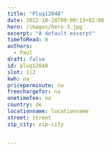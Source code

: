 ```yaml
---
title: "Pluq12048"
date: 2022-10-28T09:09:13+02:00
hero: /images/hero-3.jpg
excerpt: "A default excerpt"
timeToRead: 0
authors:
  - Paul
draft: false
id: pluq12048
slot: 1|2
kwh: na
priceperminute: na
freechargefor: na
onetimefee: na
country: de
locationname: locationname
street: street
zip_city: zip-city


---
```

